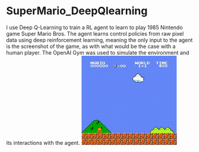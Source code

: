 # SuperMario_DeepQlearning

I use Deep Q-Learning to train a RL agent to learn to play 1985 Nintendo game Super Mario Bros. The agent learns control policies from raw pixel data using deep reinforcement learning, meaning the only input to the agent is the screenshot of the game, as with what would be the case with a human player. The OpenAI Gym was used to simulate the environment and its interactions with the agent.
![Alt text for the GIF](playback.gif)
